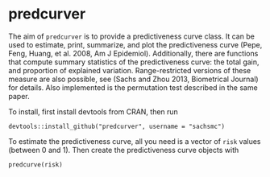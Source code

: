 predcurver
========================================================

The aim of `predcurver` is to provide a predictiveness curve class. It can be used to estimate, print, summarize, and plot the predictiveness curve (Pepe, Feng, Huang, et al. 2008, Am J Epidemiol). Additionally, there are functions that compute summary statistics of the predictiveness curve: the total gain, and proportion of explained variation. Range-restricted versions of these measure are also possible, see (Sachs and Zhou 2013, Biometrical Journal) for details. Also implemented is the permutation test described in the same paper. 

To install, first install devtools from CRAN, then run

```
devtools::install_github("predcurver", username = "sachsmc")
```

To estimate the predictiveness curve, all you need is a vector of `risk` values (between 0 and 1). Then create the predictiveness curve objects with
```
predcurve(risk)
```
